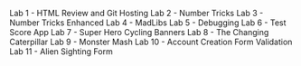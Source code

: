 Lab 1 - HTML Review and Git Hosting 
Lab 2 - Number Tricks
Lab 3 - Number Tricks Enhanced
Lab 4 - MadLibs
Lab 5 - Debugging
Lab 6 - Test Score App
Lab 7 - Super Hero Cycling Banners
Lab 8 - The Changing Caterpillar
Lab 9 - Monster Mash
Lab 10 - Account Creation Form Validation
Lab 11 - Alien Sighting Form
